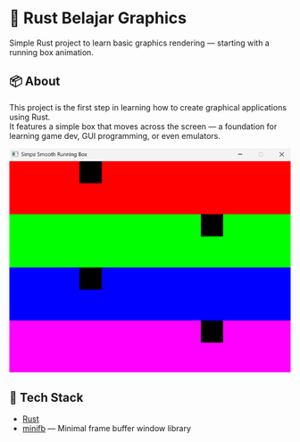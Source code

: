 # 🦀 Rust Belajar Graphics

Simple Rust project to learn basic graphics rendering — starting with a running box animation.

## 📦 About

This project is the first step in learning how to create graphical applications using Rust.  
It features a simple box that moves across the screen — a foundation for learning game dev, GUI programming, or even emulators.

![Screenshot](https://raw.githubusercontent.com/ozmydas/rust-learn-graphics-simple-smooth-running-box/refs/heads/master/screenshoot.png)

## 🧰 Tech Stack

- [Rust](https://www.rust-lang.org/)
- [minifb](https://crates.io/crates/minifb) — Minimal frame buffer window library